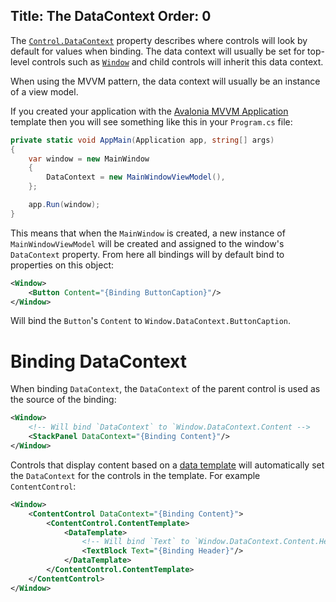 Title: The DataContext
Order: 0
---

The [`Control.DataContext`](/api/Avalonia.Controls/Control/D29AE9A9) property
describes where controls will look by default for values when binding. The data context will usually
be set for top-level controls such as [`Window`](http://avaloniaui.net/api/Avalonia.Controls/Window)
and child controls will inherit this data context.

When using the MVVM pattern, the data context will usually be an instance of a view model.

If you created your application with the [Avalonia MVVM Application](create-new-project.md) template
then you will see something like this in your `Program.cs` file:

```csharp
private static void AppMain(Application app, string[] args)
{
    var window = new MainWindow
    {
        DataContext = new MainWindowViewModel(),
    };

    app.Run(window);
}
```

This means that when the `MainWindow` is created, a new instance of `MainWindowViewModel` will be
created and assigned to the window's `DataContext` property. From here all bindings will by default
bind to properties on this object:

```xml
<Window>
    <Button Content="{Binding ButtonCaption}"/>
</Window>
```

Will bind the `Button`'s `Content` to `Window.DataContext.ButtonCaption`.

# Binding DataContext

When binding `DataContext`, the `DataContext` of the parent control is used as the source of the binding:

```xml
<Window>
    <!-- Will bind `DataContext` to `Window.DataContext.Content -->
    <StackPanel DataContext="{Binding Content}"/>
</Window>
```

Controls that display content based on a [data template](/docs/templates/datatemplate) will automatically
set the `DataContext` for the controls in the template. For example `ContentControl`:

```xml
<Window>
    <ContentControl DataContext="{Binding Content}">
        <ContentControl.ContentTemplate>
            <DataTemplate>
                <!-- Will bind `Text` to `Window.DataContext.Content.Header -->
                <TextBlock Text="{Binding Header}"/>
            </DataTemplate>
        </ContentControl.ContentTemplate>
    </ContentControl>
</Window>
```
